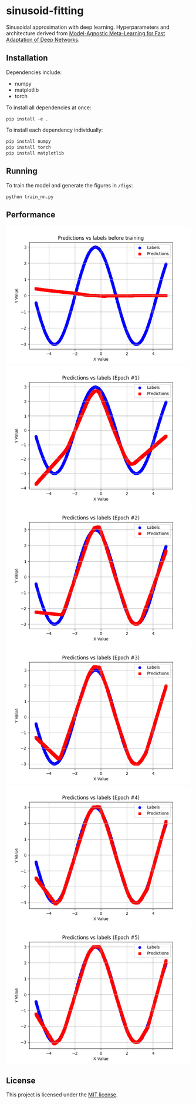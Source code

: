 # sinusoid-fitting

Sinusoidal approximation with deep learning. Hyperparameters and architecture derived from [Model-Agnostic Meta-Learning for Fast Adaptation of Deep Networks](https://arxiv.org/pdf/1703.03400).

## Installation

Dependencies include:
* numpy
* matplotlib
* torch

To install all dependencies at once:

```
pip install -e .
```

To install each dependency individually:

```
pip install numpy
pip install torch
pip install matplotlib
```

## Running

To train the model and generate the figures in `/figs`:

```
python train_nn.py
```

## Performance

![Before training](figs/Predictions_vs_labels_before_training.png)
![Epoch #1](figs/Predictions_vs_labels_(Epoch_%231).png)
![Epoch #2](figs/Predictions_vs_labels_(Epoch_%232).png)
![Epoch #3](figs/Predictions_vs_labels_(Epoch_%233).png)
![Epoch #4](figs/Predictions_vs_labels_(Epoch_%234).png)
![Epoch #5](figs/Predictions_vs_labels_(Epoch_%235).png)


## License

This project is licensed under the [MIT license](https://mit-license.org/).
